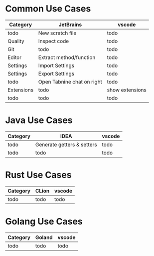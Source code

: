 # Common Use Cases
|Category|JetBrains|vscode|
|---|---|---|
|todo|New scratch file|todo|
|Quality|Inspect code|todo|
|Git|todo|todo|
|Editor|Extract method/function|todo|
|Settings|Import Settings|todo|
|Settings|Export Settings|todo|
|todo|Open Tabnine chat on right|todo|
|Extensions|todo|show extensions|
|todo|todo|todo|


# Java Use Cases
|Category|IDEA|vscode|
|---|---|---|
|todo|Generate getters & setters|todo|
|todo|todo|todo|


# Rust Use Cases
|Category|CLion|vscode|
|---|---|---|
|todo|todo|todo|


# Golang Use Cases
|Category|Goland|vscode|
|---|---|---|
|todo|todo|todo|
